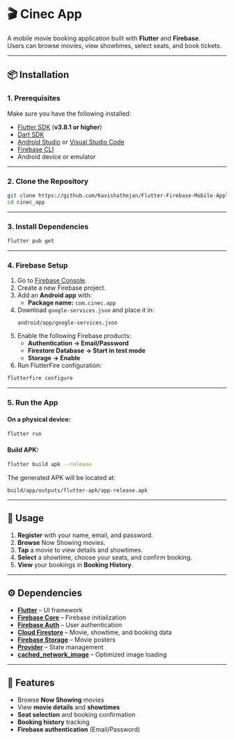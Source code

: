 # 🎬 Cinec App

A mobile movie booking application built with **Flutter** and **Firebase**.  
Users can browse movies, view showtimes, select seats, and book tickets.

---

## 📦 Installation

### 1. Prerequisites
Make sure you have the following installed:

- [Flutter SDK](https://docs.flutter.dev/get-started/install) (**v3.8.1 or higher**)
- [Dart SDK](https://dart.dev/get-dart)
- [Android Studio](https://developer.android.com/studio) or [Visual Studio Code](https://code.visualstudio.com/)
- [Firebase CLI](https://firebase.google.com/docs/cli)
- Android device or emulator

---

### 2. Clone the Repository
```bash
git clone https://github.com/Kavishathejan/Flutter-Firebase-Mobile-Application-for-Booking-Movie-Tickets.git
cd cinec_app
```

---

### 3. Install Dependencies
```bash
flutter pub get
```

---

### 4. Firebase Setup

1. Go to [Firebase Console](https://console.firebase.google.com/).
2. Create a new Firebase project.
3. Add an **Android app** with:
   - **Package name:** `com.cinec.app`
4. Download `google-services.json` and place it in:
   ```
   android/app/google-services.json
   ```
5. Enable the following Firebase products:
   - **Authentication → Email/Password**
   - **Firestore Database → Start in test mode**
   - **Storage → Enable**
6. Run FlutterFire configuration:
```bash
flutterfire configure
```

---

### 5. Run the App

#### On a physical device:
```bash
flutter run
```

#### Build APK:
```bash
flutter build apk --release
```
The generated APK will be located at:
```
build/app/outputs/flutter-apk/app-release.apk
```

---

## 📲 Usage

1. **Register** with your name, email, and password.
2. **Browse** Now Showing movies.
3. **Tap** a movie to view details and showtimes.
4. **Select** a showtime, choose your seats, and confirm booking.
5. **View** your bookings in **Booking History**.

---

## ⚙️ Dependencies

- **[Flutter](https://flutter.dev/)** – UI framework
- **[Firebase Core](https://pub.dev/packages/firebase_core)** – Firebase initialization
- **[Firebase Auth](https://pub.dev/packages/firebase_auth)** – User authentication
- **[Cloud Firestore](https://pub.dev/packages/cloud_firestore)** – Movie, showtime, and booking data
- **[Firebase Storage](https://pub.dev/packages/firebase_storage)** – Movie posters
- **[Provider](https://pub.dev/packages/provider)** – State management
- **[cached_network_image](https://pub.dev/packages/cached_network_image)** – Optimized image loading

---

## 🌟 Features

- Browse **Now Showing** movies
- View **movie details** and **showtimes**
- **Seat selection** and booking confirmation
- **Booking history** tracking
- **Firebase authentication** (Email/Password)
